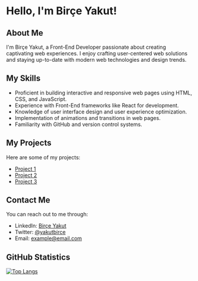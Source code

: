 # Hello, I'm Birçe Yakut!

## About Me

I'm Birçe Yakut, a Front-End Developer passionate about creating captivating web experiences. I enjoy crafting user-centered web solutions and staying up-to-date with modern web technologies and design trends.

## My Skills

- Proficient in building interactive and responsive web pages using HTML, CSS, and JavaScript.
- Experience with Front-End frameworks like React for development.
- Knowledge of user interface design and user experience optimization.
- Implementation of animations and transitions in web pages.
- Familiarity with GitHub and version control systems.

## My Projects

Here are some of my projects:

- [Project 1](link)
- [Project 2](link)
- [Project 3](link)

## Contact Me

You can reach out to me through:

- LinkedIn: [Birçe Yakut](https://www.linkedin.com/in/birce-yakut/)
- Twitter: [@yakutbirce](https://twitter.com/yakutbirce)
- Email: [example@email.com](mailto:example@email.com)

## GitHub Statistics

[![Top Langs](https://github-readme-stats.vercel.app/api/top-langs/?username=yakutbirce&layout=compact)](https://github.com/anuraghazra/github-readme-stats)

